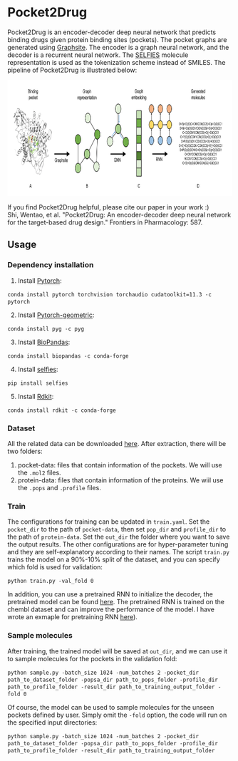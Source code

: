 # Pocket2Drug
Pocket2Drug is an encoder-decoder deep neural network that predicts binding drugs given protein binding sites (pockets). The pocket graphs are generated using [Graphsite](https://github.com/shiwentao00/Graphsite). The encoder is a graph neural network, and the decoder is a recurrent neural network. The [SELFIES](https://github.com/aspuru-guzik-group/selfies) molecule representation is used as the tokenization scheme instead of SMILES. The pipeline of Pocket2Drug is illustrated below:
<p align="center">
<img width="820" height="260" src="doc/pipeline.png">
</p>

If you find Pocket2Drug helpful, please cite our paper in your work :)  
Shi, Wentao, et al. "Pocket2Drug: An encoder-decoder deep neural network for the target-based drug design." Frontiers in Pharmacology: 587.

## Usage
### Dependency installation
1. Install [Pytorch](https://pytorch.org/get-started/locally/):
```
conda install pytorch torchvision torchaudio cudatoolkit=11.3 -c pytorch
```

2. Install [Pytorch-geometric](https://pytorch-geometric.readthedocs.io/en/latest/notes/installation.html):
```
conda install pyg -c pyg
```

3. Install [BioPandas](http://rasbt.github.io/biopandas/):
```
conda install biopandas -c conda-forge
```

4. Install [selfies](https://github.com/aspuru-guzik-group/selfies):
```
pip install selfies
```

5. Install [Rdkit](https://www.rdkit.org/docs/Install.html):
```
conda install rdkit -c conda-forge
```

### Dataset
All the related data can be downloaded [here](https://osf.io/qacwj/). After extraction, there will be two folders:
1. pocket-data: files that contain information of the pockets. We will use the ```.mol2``` files.
2. protein-data: files that contain information of the proteins. We wiil use the ```.pops``` and ```.profile``` files.

### Train
The configurations for training can be updated in ```train.yaml```. Set the ```pocket_dir``` to the path of ```pocket-data```, then set ```pop_dir``` and ```profile_dir``` to the path of ```protein-data```. Set the ```out_dir``` the folder where you want to save the output results. The other configurations are for hyper-parameter tuning and they are self-explanatory according to their names. The script ```train.py``` trains the model on a 90%-10% split of the dataset, and you can specify which fold is used for validation:  
```
python train.py -val_fold 0
```
In addition, you can use a pretrained RNN to initialize the decoder, the pretrained model can be found [here](https://osf.io/qacwj/). The pretrained RNN is trained on the chembl dataset and can improve the performance of the model. I have wrote an exmaple for pretraining RNN [here](https://github.com/shiwentao00/Molecule-RNN)).

<!---
Note: the results presented in our research paper were produced with Pytorch v1.7.1 and selfies v1.0, which are far behind current version. There has been a major update for selfies, so the generated token vocabulary of the molecules has changed and the pre-trained RNN can not be used for training (The pre-trained RNN learns the distribution of the chembl database, which improves the performance of the model. I have wrote an exmaple for pretraining RNN [here](https://github.com/shiwentao00/Molecule-RNN)). As a result, the performance of the model will be affected. I will update the configuration once I get a chance to re-do the pretraining and hyper-parameter tuning.
-->

### Sample molecules
After training, the trained model will be saved at ```out_dir```, and we can use it to sample molecules for the pockets in the validation fold:  
```
python sample.py -batch_size 1024 -num_batches 2 -pocket_dir path_to_dataset_folder -popsa_dir path_to_pops_folder -profile_dir path_to_profile_folder -result_dir path_to_training_output_folder -fold 0
```
Of course, the model can be used to sample molecules for the unseen pockets defined by user. Simply omit the ```-fold``` option, the code will run on the specified input directories:
```
python sample.py -batch_size 1024 -num_batches 2 -pocket_dir path_to_dataset_folder -popsa_dir path_to_pops_folder -profile_dir path_to_profile_folder -result_dir path_to_training_output_folder
```
